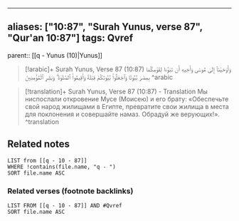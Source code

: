 
---
aliases: ["10:87", "Surah Yunus, verse 87", "Qur'an 10:87"]
tags: Qvref
---

parent:: [[q - Yunus (10)|Yunus]]

> [!arabic]+ Surah Yunus, Verse 87 (10:87)
> <span class="quran-arabic">وَأَوْحَيْنَآ إِلَىٰ مُوسَىٰ وَأَخِيهِ أَن تَبَوَّءَا لِقَوْمِكُمَا بِمِصْرَ بُيُوتًا وَٱجْعَلُوا۟ بُيُوتَكُمْ قِبْلَةً وَأَقِيمُوا۟ ٱلصَّلَوٰةَ ۗ وَبَشِّرِ ٱلْمُؤْمِنِينَ</span>
^arabic

> [!translation]+ Surah Yunus, Verse 87 (10:87) - Translation
> Мы ниспослали откровение Мусе (Моисею) и его брату: «Обеспечьте свой народ жилищами в Египте, превратите свои жилища в места для поклонения и совершайте намаз. Обрадуй же верующих!».
^translation



## Related notes
```dataview
LIST from [[q - 10 - 87]]
WHERE !contains(file.name, "q - ")
SORT file.name ASC
```

### Related verses (footnote backlinks)
```dataview
LIST FROM [[q - 10 - 87]] AND #Qvref
SORT file.name ASC
```

